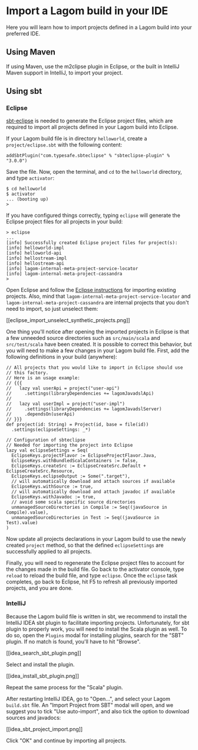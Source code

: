 # Import a Lagom build in your IDE

Here you will learn how to import projects defined in a Lagom build into your preferred IDE.

## Using Maven

If using Maven, use the m2clipse plugin in Eclipse, or the built in IntelliJ Maven support in IntelliJ, to import your project.

## Using sbt

### Eclipse

[sbt-eclipse](https://github.com/typesafehub/sbteclipse) is needed to generate the Eclipse project files, which are required to import all projects defined in your Lagom build into Eclipse.

If your Lagom build file is in directory `helloworld`, create a `project/eclipse.sbt` with the following content:

```
addSbtPlugin("com.typesafe.sbteclipse" % "sbteclipse-plugin" % "3.0.0")
```

Save the file. Now, open the terminal, and `cd` to the `helloworld` directory, and type `activator`:

```
$ cd helloworld
$ activator
... (booting up)
>
```

If you have configured things correctly, typing `eclipse` will generate the Eclipse project files for all projects in your build:

```
> eclipse
...
[info] Successfully created Eclipse project files for project(s):
[info] helloworld-impl
[info] helloworld-api
[info] hellostream-impl
[info] hellostream-api
[info] lagom-internal-meta-project-service-locator
[info] lagom-internal-meta-project-cassandra
>
```

Open Eclipse and follow the [Eclipse instructions](http://help.eclipse.org/mars/index.jsp?topic=%2Forg.eclipse.platform.doc.user%2Ftasks%2Ftasks-importproject.htm) for importing existing projects. Also, mind that `lagom-internal-meta-project-service-locator` and `lagom-internal-meta-project-cassandra` are internal projects that you don't need to import, so just unselect them:

[[eclipse_import_unselect_synthetic_projects.png]]

One thing you'll notice after opening the imported projects in Eclipse is that a few unneeded source directories such as `src/main/scala` and `src/test/scala` have been created. It is possible to correct this behavior, but you will need to make a few changes in your Lagom build file. First, add the following definitions in your build (anywhere):

```
// All projects that you would like to import in Eclipse should use 
// this factory.
// Here is an usage example:
// {{{
//   lazy val userApi = project("user-api")
//     .settings(libraryDependencies += lagomJavadslApi)
//
//   lazy val userImpl = project("user-impl")
//     .settings(libraryDependencies += lagomJavadslServer)
//     .dependsOn(userApi)
// }}}
def project(id: String) = Project(id, base = file(id))
  .settings(eclipseSettings: _*)

// Configuration of sbteclipse
// Needed for importing the project into Eclipse
lazy val eclipseSettings = Seq(
  EclipseKeys.projectFlavor := EclipseProjectFlavor.Java,
  EclipseKeys.withBundledScalaContainers := false,
  EclipseKeys.createSrc := EclipseCreateSrc.Default + EclipseCreateSrc.Resource,
  EclipseKeys.eclipseOutput := Some(".target"),
  // will automatically download and attach sources if available
  EclipseKeys.withSource := true,
  // will automatically download and attach javadoc if available
  EclipseKeys.withJavadoc := true,
  // avoid some scala specific source directories
  unmanagedSourceDirectories in Compile := Seq((javaSource in Compile).value),
  unmanagedSourceDirectories in Test := Seq((javaSource in Test).value)
)
```

Now update all projects declarations in your Lagom build to use the newly created `project` method, so that the defined `eclipseSettings` are successfully applied to all projects.

Finally, you will need to regenerate the Eclipse project files to account for the changes made in the build file. Go back to the activator console, type `reload` to reload the build file, and type `eclipse`. Once the `eclipse` task completes, go back to Eclipse, hit F5 to refresh all previously imported projects, and you are done.

### IntelliJ

Because the Lagom build file is written in sbt, we recommend to install the IntelliJ IDEA sbt plugin to facilitate importing projects. Unfortunately, for sbt plugin to properly work, you will need to install the Scala plugin as well. To do so, open the `Plugins` modal for installing plugins, search for the "SBT" plugin. If no match is found, you'll have to hit "Browse".

[[idea_search_sbt_plugin.png]]

Select and install the plugin.

[[idea_install_sbt_plugin.png]]

Repeat the same process for the "Scala" plugin.

After restarting IntelliJ IDEA, go to "Open...", and select your Lagom `build.sbt` file. An "Import Project from SBT" modal will open, and we suggest you to tick "Use auto-import", and also tick the option to download sources and javadocs:

[[idea_sbt_project_import.png]]

Click "OK" and continue by importing all projects.
